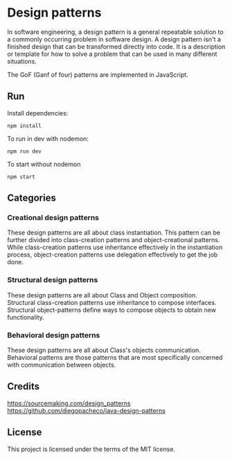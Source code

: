 # Design patterns

In software engineering, a design pattern is a general repeatable solution to a commonly occurring problem in software design. A design pattern isn't a finished design that can be transformed directly into code. It is a description or template for how to solve a problem that can be used in many different situations. 

The GoF (Ganf of four) patterns are implemented in JavaScript.

## Run

Install dependencies:

```
npm install
```

To run in dev with nodemon:

```
npm run dev
```

To start without nodemon
```
npm start
```

## Categories

### Creational design patterns

These design patterns are all about class instantiation. This pattern can be further divided into class-creation patterns and object-creational patterns. While class-creation patterns use inheritance effectively in the instantiation process, object-creation patterns use delegation effectively to get the job done.

### Structural design patterns

These design patterns are all about Class and Object composition. Structural class-creation patterns use inheritance to compose interfaces. Structural object-patterns define ways to compose objects to obtain new functionality.


### Behavioral design patterns

These design patterns are all about Class's objects communication. Behavioral patterns are those patterns that are most specifically concerned with communication between objects.

## Credits

https://sourcemaking.com/design_patterns
https://github.com/diegopacheco/java-design-patterns

## License

This project is licensed under the terms of the MIT license.